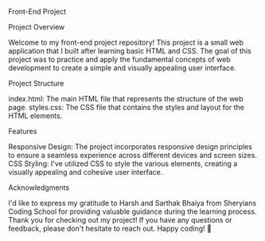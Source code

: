 Front-End Project 

Project Overview

Welcome to my front-end project repository! This project is a small web application that I built after learning basic HTML and CSS. The goal of this project was to practice and apply the fundamental concepts of web development to create a simple and visually appealing user interface.

Project Structure

index.html: The main HTML file that represents the structure of the web page.
styles.css: The CSS file that contains the styles and layout for the HTML elements.

Features

Responsive Design: The project incorporates responsive design principles to ensure a seamless experience across different devices and screen sizes.
CSS Styling: I've utilized CSS to style the various elements, creating a visually appealing and cohesive user interface.

Acknowledgments

I'd like to express my gratitude to Harsh and Sarthak Bhaiya from Sheryians Coding School for providing valuable guidance during the learning process.
Thank you for checking out my project! If you have any questions or feedback, please don't hesitate to reach out.
Happy coding! 🚀
